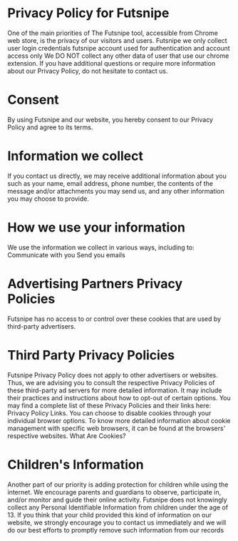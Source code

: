 # Privacy Policy for Futsnipe
One of the main priorities of The Futsnipe tool, accessible from Chrome web store, is the privacy of our visitors and users. Futsnipe we only collect user login credentials futsnipe account used for authentication and account access only We DO NOT collect any other data of user that use our chrome extension. If you have additional questions or require more information about our Privacy Policy, do not hesitate to contact us.

# Consent
By using Futsnipe and our website, you hereby consent to our Privacy Policy and agree to its terms.
# Information we collect
If you contact us directly, we may receive additional information about you such as your name, email address, phone number, the contents of the message and/or attachments you may send us, and any other information you may choose to provide.
# How we use your information
We use the information we collect in various ways, including to:
Communicate with you Send you emails
# Advertising Partners Privacy Policies
Futsnipe  has no access to or control over these cookies that are used by third-party advertisers.
# Third Party Privacy Policies
Futsnipe  Privacy Policy does not apply to other advertisers or websites. Thus, we are advising you to consult the respective Privacy Policies of these third-party ad servers for more detailed information. It may include their practices and instructions about how to opt-out of certain options. You may find a complete list of these Privacy Policies and their links here: Privacy Policy Links.
You can choose to disable cookies through your individual browser options. To know more detailed information about cookie management with specific web browsers, it can be found at the browsers' respective websites. What Are Cookies?
# Children's Information
Another part of our priority is adding protection for children while using the internet. We encourage parents and guardians to observe, participate in, and/or monitor and guide their online activity.
Futsnipe does not knowingly collect any Personal Identifiable Information from children under the age of 13. If you think that your child provided this kind of information on our website, we strongly encourage you to contact us immediately and we will do our best efforts to promptly remove such information from our records


